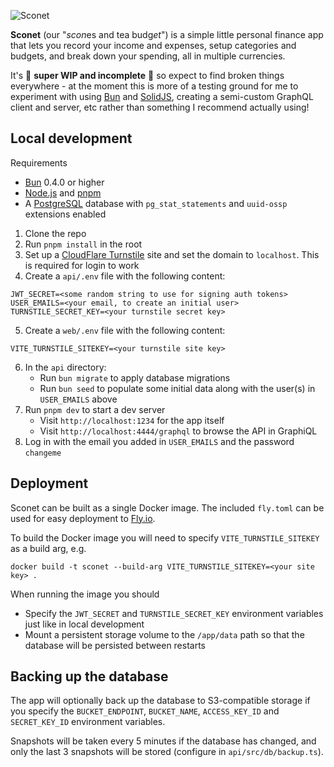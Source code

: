 ![Sconet](https://user-images.githubusercontent.com/1077405/211963456-00d8ccd9-f635-48e1-8a44-1ad125594481.png)

**Sconet** (our "*scon*es and tea budg*et*") is a simple little personal finance app that lets you record your income and expenses,
setup categories and budgets, and break down your spending, all in multiple currencies.

It's 🚧 **super WIP and incomplete** 🚧 so expect to find broken things everywhere - at the moment this is more of a testing ground for me to experiment with using [Bun](https://bun.sh/) and [SolidJS](https://www.solidjs.com/), creating a semi-custom GraphQL client and server, etc rather than something I recommend actually using!

## Local development

Requirements

- [Bun](https://bun.sh/) 0.4.0 or higher
- [Node.js](https://nodejs.org/en/) and [pnpm](https://pnpm.io/)
- A [PostgreSQL](https://www.postgresql.org) database with `pg_stat_statements` and `uuid-ossp` extensions enabled

1. Clone the repo
2. Run `pnpm install` in the root
3. Set up a [CloudFlare Turnstile](https://www.cloudflare.com/products/turnstile/) site and set the domain to `localhost`. This is required for login to work
4. Create a `api/.env` file with the following content:

```
JWT_SECRET=<some random string to use for signing auth tokens>
USER_EMAILS=<your email, to create an initial user>
TURNSTILE_SECRET_KEY=<your turnstile secret key>
```

5. Create a `web/.env` file with the following content:

```
VITE_TURNSTILE_SITEKEY=<your turnstile site key>
```

6. In the `api` directory:
   - Run `bun migrate` to apply database migrations
   - Run `bun seed` to populate some initial data along with the user(s) in `USER_EMAILS` above
7. Run `pnpm dev` to start a dev server
   - Visit `http://localhost:1234` for the app itself
   - Visit `http://localhost:4444/graphql` to browse the API in GraphiQL
8. Log in with the email you added in `USER_EMAILS` and the password `changeme`

## Deployment

Sconet can be built as a single Docker image. The included `fly.toml` can be used for easy deployment to [Fly.io](https://fly.io/).

To build the Docker image you will need to specify `VITE_TURNSTILE_SITEKEY` as a build arg, e.g.

```
docker build -t sconet --build-arg VITE_TURNSTILE_SITEKEY=<your site key> .
```

When running the image you should

- Specify the `JWT_SECRET` and `TURNSTILE_SECRET_KEY` environment variables just like in local development
- Mount a persistent storage volume to the `/app/data` path so that the database will be persisted between restarts

## Backing up the database

The app will optionally back up the database to S3-compatible storage if you specify the
`BUCKET_ENDPOINT`, `BUCKET_NAME`, `ACCESS_KEY_ID` and `SECRET_KEY_ID` environment variables.

Snapshots will be taken every 5 minutes if the database has changed, and only the last 3 snapshots will be stored (configure in `api/src/db/backup.ts`).
